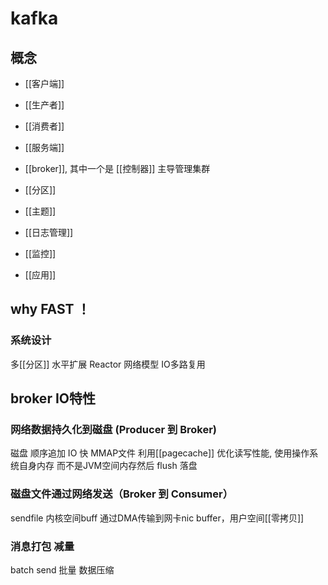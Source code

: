 # kafka
## 概念
- [[客户端]]
- [[生产者]]
- [[消费者]]

- [[服务端]]
- [[broker]], 其中一个是 [[控制器]] 主导管理集群
- [[分区]]
- [[主题]]
- [[日志管理]]

- [[监控]]
- [[应用]]

## why FAST ！
### 系统设计
多[[分区]] 水平扩展
Reactor 网络模型 IO多路复用
## broker IO特性
### 网络数据持久化到磁盘 (Producer 到 Broker)
磁盘 顺序追加 IO 快 
MMAP文件 利用[[pagecache]] 优化读写性能, 使用操作系统自身内存 而不是JVM空间内存然后 flush 落盘

### 磁盘文件通过网络发送（Broker 到 Consumer）
sendfile 内核空间buff 通过DMA传输到网卡nic buffer，用户空间[[零拷贝]] 

### 消息打包 减量
batch send
批量 数据压缩